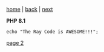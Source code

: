 [home](./page01.md) | [back](./page01.md) | [next](./page02.md)

**PHP 8.1**

```
echo "The Ray Code is AWESOME!!!";
```

[page 2](./page02.md)
